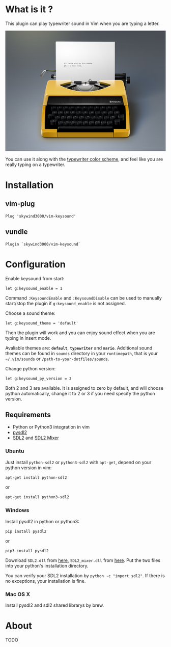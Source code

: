 # What is it ?

This plugin can play typewriter sound in Vim when you are typing a letter.

![](doc/logo.jpg)

You can use it along with the [typewriter color scheme](https://github.com/logico-dev/typewriter), and feel like you are really typing on a typewriter.


# Installation

## vim-plug

```VimL
Plug 'skywind3000/vim-keysound'
```

## vundle

```VimL
Plugin `skywind3000/vim-keysound`
```

# Configuration

Enable keysound from start:

```VimL
let g:keysound_enable = 1
```

Command `:KeysoundEnable` and `:KeysoundDisable` can be used to manually start/stop the plugin if `g:keysound_enable` is not assigned.

Choose a sound theme:

```VimL
let g:keysound_theme = 'default'
```

Then the plugin will work and you can enjoy sound effect when you are typing in insert mode.

Avaliable themes are: **`default`**, **`typewriter`** and **`mario`**. Additional sound themes can be found in `sounds` directory in your `runtimepath`, that is your `~/.vim/sounds` or `/path-to-your-dotfiles/sounds`.

Change python version:

```VimL
let g:keysound_py_version = 3
```

Both 2 and 3 are available. It is assigned to zero by default, and will choose python automatically, change it to 2 or 3 if you need specify the python version.


## Requirements

- Python or Python3 integration in vim
- [pysdl2](https://github.com/marcusva/py-sdl2)
- [SDL2](https://www.libsdl.org) and [SDL2 Mixer](https://www.libsdl.org/projects/SDL_mixer/)


### Ubuntu

Just install `python-sdl2` or `python3-sdl2` with `apt-get`, depend on your python version in vim:

```bash
apt-get install python-sdl2
```

or 

```bash
apt-get install python3-sdl2
```

### Windows

Install pysdl2 in python or python3:

```batch
pip install pysdl2
```

or 

```batch
pip3 install pysdl2
```

Download `SDL2.dll` from [here](https://www.libsdl.org/download-2.0.php), `SDL2_mixer.dll` from [here](https://www.libsdl.org/projects/SDL_mixer/). Put the two files into your python's installation directory. 

You can verify your SDL2 installation by `python -c "import sdl2"`. If there is no exceptions, your installation is fine.

### Mac OS X

Install pysdl2 and sdl2 shared librarys by brew.


# About

TODO